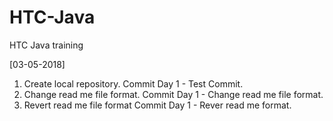 # HTC-Java
HTC Java training

[03-05-2018]
1. Create local repository.
    Commit Day 1 - Test Commit.
2. Change read me file format.
    Commit Day 1 - Change read me file format.
3. Revert read me file format
    Commit Day 1 - Rever read me format.
